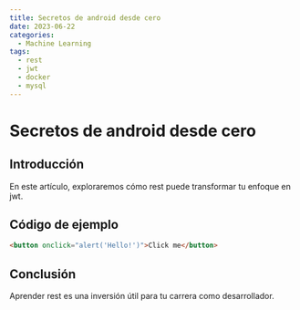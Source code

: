 ```yaml
---
title: Secretos de android desde cero
date: 2023-06-22
categories:
  - Machine Learning
tags:
  - rest
  - jwt
  - docker
  - mysql
---
```


# Secretos de android desde cero

## Introducción

En este artículo, exploraremos cómo rest puede transformar tu enfoque en jwt.

## Código de ejemplo

```html
<button onclick="alert('Hello!')">Click me</button>
```

## Conclusión

Aprender rest es una inversión útil para tu carrera como desarrollador.